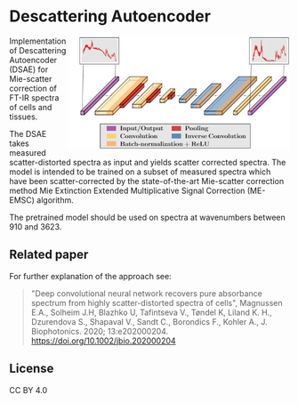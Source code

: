 # Descattering Autoencoder



<img border="0" align="Right" src="/img/architecture.png" alt="Your image title" width="400"/>
Implementation of Descattering Autoencoder (DSAE) for Mie-scatter correction of FT-IR 
spectra of cells and tissues.

The DSAE takes measured scatter-distorted spectra as input and yields 
scatter corrected spectra. The model is intended to be trained on a subset of measured spectra 
which have been scatter-corrected by the state-of-the-art Mie-scatter correction method Mie Extinction Extended
Multiplicative Signal Correction (ME-EMSC) algorithm.

The pretrained model should be used on spectra at wavenumbers between 910 and 3623.


Related paper
---------------
For further explanation of the approach see: 

> "Deep convolutional neural network recovers pure absorbance spectrum from highly scatter-distorted spectra of cells", 
> Magnussen E.A., Solheim J.H, Blazhko U, Tafintseva V., Tøndel K, Liland K. H.,  Dzurendova S.,  Shapaval V.,  Sandt C.,  Borondics F.,  Kohler A.,
> J. Biophotonics. 2020; 13:e202000204.
> https://doi.org/10.1002/jbio.202000204


License
---------
CC BY 4.0
